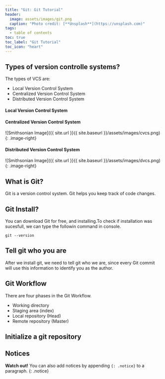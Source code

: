 ```yaml
---
title: "Git: Git Tutorial"
header:
  image: assets/images/git.png
  caption: "Photo credit: [**Unsplash**](https://unsplash.com)"
tags:
  - table of contents
toc: true
toc_label: "Git Tutorial"
toc_icon: "heart"
---
```

## Types of version controlle systems?
The types of VCS are:
* Local Version Control System
* Centralized Version Control System
* Distributed Version Control System
#### Local Version Control System
#### Centralized Version Control System
![Smithsonian Image]({{ site.url }}{{ site.baseurl }}/assets/images/cvcs.png)
{: .image-right}
#### Distributed Version Control System
![Smithsonian Image]({{ site.url }}{{ site.baseurl }}/assets/images/dvcs.png)
{: .image-right}
## What is Git?

Git is a version control system.
Git helps you keep track of code changes.

## Git Install?

You can download Git for free, and installing.To check if installation was sucesfull, we can type the followin command in console.

```console
git --version
```
## Tell git who you are
After we install git, we need to tell git who we are, since every Git commit will use this information to identify you as the author.
## Git Workflow
There are four phases in the Git Workflow.
* Working directory
* Staging area (index)
* Local repository (Head)
* Remote repository (Master)

## Initialize a git repository
## Notices

**Watch out!** You can also add notices by appending `{: .notice}` to a paragraph.
{: .notice}